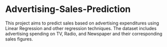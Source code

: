 # Advertising-Sales-Prediction
This project aims to predict sales based on advertising expenditures using Linear Regression and other regression techniques. The dataset includes advertising spending on TV, Radio, and Newspaper and their corresponding sales figures.
